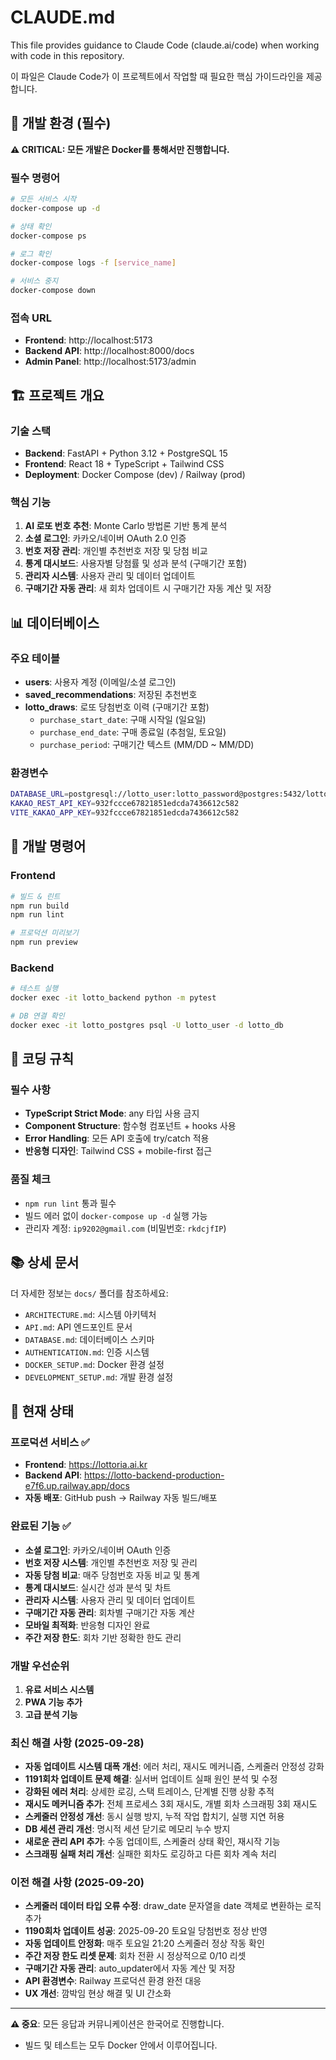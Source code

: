 # CLAUDE.md

This file provides guidance to Claude Code (claude.ai/code) when working with code in this repository.

이 파일은 Claude Code가 이 프로젝트에서 작업할 때 필요한 핵심 가이드라인을 제공합니다.

## 🐳 개발 환경 (필수)

**⚠️ CRITICAL: 모든 개발은 Docker를 통해서만 진행합니다.**

### 필수 명령어
```bash
# 모든 서비스 시작
docker-compose up -d

# 상태 확인
docker-compose ps

# 로그 확인
docker-compose logs -f [service_name]

# 서비스 중지
docker-compose down
```

### 접속 URL
- **Frontend**: http://localhost:5173
- **Backend API**: http://localhost:8000/docs
- **Admin Panel**: http://localhost:5173/admin

## 🏗️ 프로젝트 개요

### 기술 스택
- **Backend**: FastAPI + Python 3.12 + PostgreSQL 15
- **Frontend**: React 18 + TypeScript + Tailwind CSS
- **Deployment**: Docker Compose (dev) / Railway (prod)

### 핵심 기능
1. **AI 로또 번호 추천**: Monte Carlo 방법론 기반 통계 분석
2. **소셜 로그인**: 카카오/네이버 OAuth 2.0 인증
3. **번호 저장 관리**: 개인별 추천번호 저장 및 당첨 비교
4. **통계 대시보드**: 사용자별 당첨률 및 성과 분석 (구매기간 포함)
5. **관리자 시스템**: 사용자 관리 및 데이터 업데이트
6. **구매기간 자동 관리**: 새 회차 업데이트 시 구매기간 자동 계산 및 저장

## 📊 데이터베이스

### 주요 테이블
- **users**: 사용자 계정 (이메일/소셜 로그인)
- **saved_recommendations**: 저장된 추천번호
- **lotto_draws**: 로또 당첨번호 이력 (구매기간 포함)
  - `purchase_start_date`: 구매 시작일 (일요일)
  - `purchase_end_date`: 구매 종료일 (추첨일, 토요일)
  - `purchase_period`: 구매기간 텍스트 (MM/DD ~ MM/DD)

### 환경변수
```bash
DATABASE_URL=postgresql://lotto_user:lotto_password@postgres:5432/lotto_db
KAKAO_REST_API_KEY=932fccce67821851edcda7436612c582
VITE_KAKAO_APP_KEY=932fccce67821851edcda7436612c582
```

## 🔧 개발 명령어

### Frontend
```bash
# 빌드 & 린트
npm run build
npm run lint

# 프로덕션 미리보기
npm run preview
```

### Backend
```bash
# 테스트 실행
docker exec -it lotto_backend python -m pytest

# DB 연결 확인
docker exec -it lotto_postgres psql -U lotto_user -d lotto_db
```

## 📝 코딩 규칙

### 필수 사항
- **TypeScript Strict Mode**: any 타입 사용 금지
- **Component Structure**: 함수형 컴포넌트 + hooks 사용
- **Error Handling**: 모든 API 호출에 try/catch 적용
- **반응형 디자인**: Tailwind CSS + mobile-first 접근

### 품질 체크
- `npm run lint` 통과 필수
- 빌드 에러 없이 `docker-compose up -d` 실행 가능
- 관리자 계정: `ip9202@gmail.com` (비밀번호: `rkdcjfIP`)

## 📚 상세 문서

더 자세한 정보는 `docs/` 폴더를 참조하세요:
- `ARCHITECTURE.md`: 시스템 아키텍처
- `API.md`: API 엔드포인트 문서
- `DATABASE.md`: 데이터베이스 스키마
- `AUTHENTICATION.md`: 인증 시스템
- `DOCKER_SETUP.md`: Docker 환경 설정
- `DEVELOPMENT_SETUP.md`: 개발 환경 설정

## 🚀 현재 상태

### 프로덕션 서비스 ✅
- **Frontend**: https://lottoria.ai.kr
- **Backend API**: https://lotto-backend-production-e7f6.up.railway.app/docs
- **자동 배포**: GitHub push → Railway 자동 빌드/배포

### 완료된 기능 ✅
- **소셜 로그인**: 카카오/네이버 OAuth 인증
- **번호 저장 시스템**: 개인별 추천번호 저장 및 관리
- **자동 당첨 비교**: 매주 당첨번호 자동 비교 및 통계
- **통계 대시보드**: 실시간 성과 분석 및 차트
- **관리자 시스템**: 사용자 관리 및 데이터 업데이트
- **구매기간 자동 관리**: 회차별 구매기간 자동 계산
- **모바일 최적화**: 반응형 디자인 완료
- **주간 저장 한도**: 회차 기반 정확한 한도 관리

### 개발 우선순위
1. **유료 서비스 시스템**
2. **PWA 기능 추가**
3. **고급 분석 기능**

### 최신 해결 사항 (2025-09-28)
- **자동 업데이트 시스템 대폭 개선**: 에러 처리, 재시도 메커니즘, 스케줄러 안정성 강화
- **1191회차 업데이트 문제 해결**: 실서버 업데이트 실패 원인 분석 및 수정
- **강화된 에러 처리**: 상세한 로깅, 스택 트레이스, 단계별 진행 상황 추적
- **재시도 메커니즘 추가**: 전체 프로세스 3회 재시도, 개별 회차 스크래핑 3회 재시도
- **스케줄러 안정성 개선**: 동시 실행 방지, 누적 작업 합치기, 실행 지연 허용
- **DB 세션 관리 개선**: 명시적 세션 닫기로 메모리 누수 방지
- **새로운 관리 API 추가**: 수동 업데이트, 스케줄러 상태 확인, 재시작 기능
- **스크래핑 실패 처리 개선**: 실패한 회차도 로깅하고 다른 회차 계속 처리

### 이전 해결 사항 (2025-09-20)
- **스케줄러 데이터 타입 오류 수정**: draw_date 문자열을 date 객체로 변환하는 로직 추가
- **1190회차 업데이트 성공**: 2025-09-20 토요일 당첨번호 정상 반영
- **자동 업데이트 안정화**: 매주 토요일 21:20 스케줄러 정상 작동 확인
- **주간 저장 한도 리셋 문제**: 회차 전환 시 정상적으로 0/10 리셋
- **구매기간 자동 관리**: auto_updater에서 자동 계산 및 저장
- **API 환경변수**: Railway 프로덕션 환경 완전 대응
- **UX 개선**: 깜박임 현상 해결 및 UI 간소화

---

**⚠️ 중요**: 모든 응답과 커뮤니케이션은 한국어로 진행합니다.
- 빌드 및 테스트는 모두 Docker 안에서 이루어집니다.
